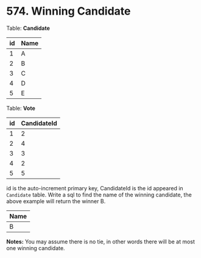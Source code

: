 # 574. Winning Candidate

Table: **Candidate**


| id  | Name    |
|---|---|
| 1   | A       |
| 2   | B       |
| 3   | C       |
| 4   | D       |
| 5   | E       |

Table: **Vote**

| id  | CandidateId  |
|---|---|
| 1   |     2        |
| 2   |     4        |
| 3   |     3        |
| 4   |     2        |
| 5   |     5        |

id is the auto-increment primary key,
CandidateId is the id appeared in `Candidate` table.
Write a sql to find the name of the winning candidate, the above example will return the winner B.


| Name |
|---|
| B    |

**Notes:**
You may assume there is no tie, in other words there will be at most one winning candidate.
